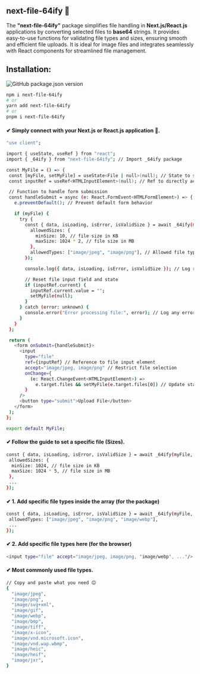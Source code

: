 ## next-file-64ify 📁
The **"next-file-64ify"** package simplifies file handling in **Next.js/React.js** applications by converting selected files to **base64** strings. It provides easy-to-use functions for validating file types and sizes, ensuring smooth and efficient file uploads. It is ideal for image files and integrates seamlessly with React components for streamlined file management.

## Installation:
![GitHub package.json version](https://img.shields.io/github/package-json/v/Md-Asikuzzaman/next-file-64ify)
 ```bash
npm i next-file-64ify
# or
yarn add next-file-64ify
# or
pnpm i next-file-64ify
```
#### ✔ Simply connect with your Next.js or React.js application 🤝.
 ```bash
"use client";

import { useState, useRef } from "react";
import { _64ify } from "next-file-64ify"; // Import _64ify package

const MyFile = () => {
  const [myFile, setMyFile] = useState<File | null>(null); // State to store the selected file
  const inputRef = useRef<HTMLInputElement>(null); // Ref to directly access the file input element

  // Function to handle form submission
  const handleSubmit = async (e: React.FormEvent<HTMLFormElement>) => {
    e.preventDefault(); // Prevent default form behavior

    if (myFile) {
      try {
        const { data, isLoading, isError, isValidSize } = await _64ify(myFile, {
          allowedSizes: {
            minSize: 10, // file size in KB
            maxSize: 1024 * 2, // file size in MB
          },
          allowedTypes: ["image/jpeg", "image/png"], // Allowed file types
        });

        console.log({ data, isLoading, isError, isValidSize }); // Log results

        // Reset file input field and state
        if (inputRef.current) {
          inputRef.current.value = "";
          setMyFile(null);
        }
      } catch (error: unknown) {
        console.error("Error processing file:", error); // Log any errors
      }
    }
  };

  return (
    <form onSubmit={handleSubmit}>
      <input
        type="file"
        ref={inputRef} // Reference to file input element
        accept="image/jpeg, image/png" // Restrict file selection
        onChange={
          (e: React.ChangeEvent<HTMLInputElement>) =>
            e.target.files && setMyFile(e.target.files[0]) // Update state with selected file
        }
      />
      <button type="submit">Upload File</button>
    </form>
  );
};

export default MyFile;
```


#### ✔ Follow the guide to set a specific file (Sizes).
```bash
const { data, isLoading, isError, isValidSize } = await _64ify(myFile, {
 allowedSizes: {
  minSize: 1024, // file size in KB
  maxSize: 1024 * 5, // file size in MB
 },
 ...
});
```

#### ✔ 1. Add specific file types inside the array (for the package)
```bash
const { data, isLoading, isError, isValidSize } = await _64ify(myFile, {
 allowedTypes: ["image/jpeg", "image/png", "image/webp"],
 ...
});
```

#### ✔ 2. Add specific file types here (for the browser)
```bash
<input type="file" accept="image/jpeg, image/png, "image/webp", ..."/>
  ```

#### ✔ Most commonly used file types.
```bash
// Copy and paste what you need 😊
{
  "image/jpeg",
  "image/png",
  "image/svg+xml",
  "image/gif",
  "image/webp",
  "image/bmp",
  "image/tiff",
  "image/x-icon",
  "image/vnd.microsoft.icon",
  "image/vnd.wap.wbmp",
  "image/heic",
  "image/heif",
  "image/jxr",
}
```
















